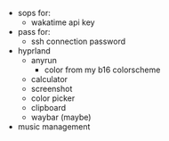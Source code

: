 - sops for:
  - wakatime api key
- pass for:
  - ssh connection password
- hyprland
  - anyrun
    - color from my b16 colorscheme
  - calculator
  - screenshot
  - color picker
  - clipboard
  - waybar (maybe)
- music management
